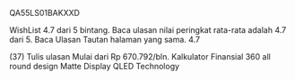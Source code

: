 QA55LS01BAKXXD

WishList
4.7 dari 5 bintang. Baca ulasan nilai peringkat rata-rata adalah 4.7 dari 5. Baca Ulasan Tautan halaman yang sama.
4.7
 
(37)
Tulis ulasan
Mulai dari Rp 670.792/bln. Kalkulator Finansial
360 all round design
Matte Display
QLED Technology
